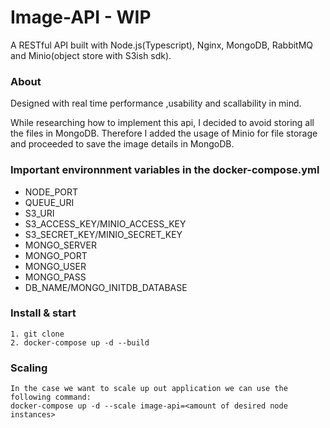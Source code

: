 # Image-API - WIP

A RESTful API built with Node.js(Typescript), Nginx, MongoDB, RabbitMQ and Minio(object store with S3ish sdk).

### About

Designed with real time performance ,usability and scallability in mind.

While researching how to implement this api, I decided to avoid storing all the files in MongoDB. Therefore I added the usage of Minio for file storage and proceeded to save the image details in MongoDB.


### Important environnment variables in the docker-compose.yml

- NODE_PORT
- QUEUE_URI
- S3_URI
- S3_ACCESS_KEY/MINIO_ACCESS_KEY
- S3_SECRET_KEY/MINIO_SECRET_KEY
- MONGO_SERVER
- MONGO_PORT
- MONGO_USER
- MONGO_PASS
- DB_NAME/MONGO_INITDB_DATABASE


### Install & start

```
1. git clone
2. docker-compose up -d --build

```

### Scaling

```
In the case we want to scale up out application we can use the following command:
docker-compose up -d --scale image-api=<amount of desired node instances>

```
